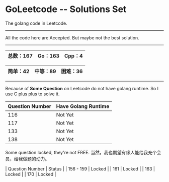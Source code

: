 # GoLeetcode -- Solutions Set
The golang code in Leetcode.

-----

All the code here are Accepted. But maybe not the best solution.

-----

| 总数：167 | Go：163 | Cpp：4 |
| -------- | ------ | ------ |

| 简单：42 | 中等：89 | 困难：36 |
| ------- | ------- | ------- |

-----

Because of **Some Question** on Leetcode do not have golang runtime. So I use C plus plus to solve it.

| Question Number | Have Golang Runtime |
| --------------- | ------------------- |
| 116 | Not Yet |
| 117 | Not Yet |
| 133 | Not Yet |
| 138 | Not Yet |

Some question locked, they're not FREE.
当然，我也期望有缘人能给我充个会员，给我做题的动力。

| Question Number | Status |
| 156 - 159 | Locked |
| 161 | Locked |
| 163 | Locked |
| 170 | Locked |
